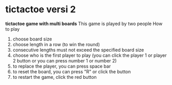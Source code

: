# tictactoe versi 2
**tictactoe game with multi boards**
This game is played by two people
How to play
1. choose board size
2. choose length in a row (to win the round)
3. consecutive lengths must not exceed the specified board size
4. choose who is the first player to play (you can click the player 1 or player 2 button or you can press number 1 or number 2)
5. to replace the player, you can press space bar
6. to reset the board, you can press "R" or click the button
7. to restart the game, click the red button
